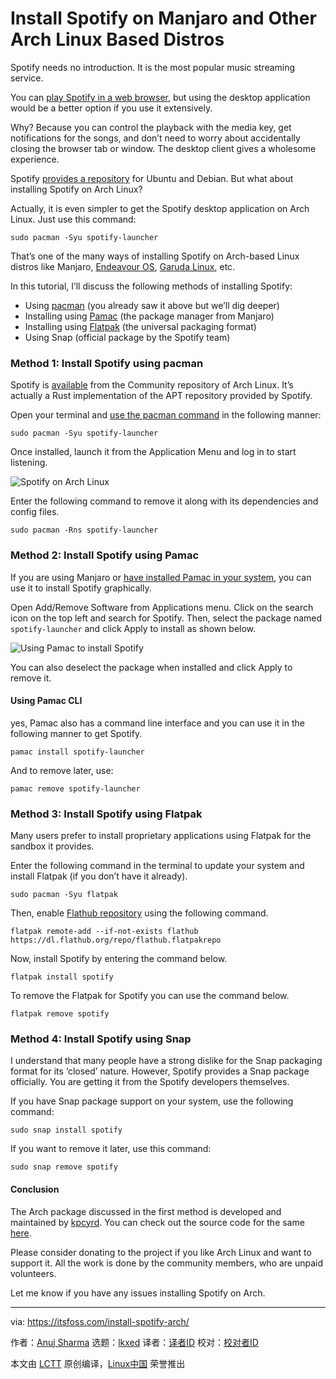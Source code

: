[#]: subject: "Install Spotify on Manjaro and Other Arch Linux Based Distros"
[#]: via: "https://itsfoss.com/install-spotify-arch/"
[#]: author: "Anuj Sharma https://itsfoss.com/author/anuj/"
[#]: collector: "lkxed"
[#]: translator: " "
[#]: reviewer: " "
[#]: publisher: " "
[#]: url: " "

Install Spotify on Manjaro and Other Arch Linux Based Distros
======
Spotify needs no introduction. It is the most popular music streaming service.

You can [play Spotify in a web browser][1], but using the desktop application would be a better option if you use it extensively.

Why? Because you can control the playback with the media key, get notifications for the songs, and don’t need to worry about accidentally closing the browser tab or window. The desktop client gives a wholesome experience.

Spotify [provides a repository][2] for Ubuntu and Debian. But what about installing Spotify on Arch Linux?

Actually, it is even simpler to get the Spotify desktop application on Arch Linux. Just use this command:

```
sudo pacman -Syu spotify-launcher
```

That’s one of the many ways of installing Spotify on Arch-based Linux distros like Manjaro, [Endeavour OS][3], [Garuda Linux][4], etc.

In this tutorial, I’ll discuss the following methods of installing Spotify:

* Using [pacman][5] (you already saw it above but we’ll dig deeper)
* Installing using [Pamac][6] (the package manager from Manjaro)
* Installing using [Flatpak][7] (the universal packaging format)
* Using Snap (official package by the Spotify team)

### Method 1: Install Spotify using pacman

Spotify is [available][8] from the Community repository of Arch Linux. It’s actually a Rust implementation of the APT repository provided by Spotify.

Open your terminal and [use the pacman command][9] in the following manner:

```
sudo pacman -Syu spotify-launcher
```

Once installed, launch it from the Application Menu and log in to start listening.

![Spotify on Arch Linux][10]

Enter the following command to remove it along with its dependencies and config files.

```
sudo pacman -Rns spotify-launcher
```

### Method 2: Install Spotify using Pamac

If you are using Manjaro or [have installed Pamac in your system][11], you can use it to install Spotify graphically.

Open Add/Remove Software from Applications menu. Click on the search icon on the top left and search for Spotify. Then, select the package named `spotify-launcher` and click Apply to install as shown below.

![Using Pamac to install Spotify][12]

You can also deselect the package when installed and click Apply to remove it.

#### Using Pamac CLI

yes, Pamac also has a command line interface and you can use it in the following manner to get Spotify.

```
pamac install spotify-launcher
```

And to remove later, use:

```
pamac remove spotify-launcher
```

### Method 3: Install Spotify using Flatpak

Many users prefer to install proprietary applications using Flatpak for the sandbox it provides.

Enter the following command in the terminal to update your system and install Flatpak (if you don’t have it already).

```
sudo pacman -Syu flatpak
```

Then, enable [Flathub repository][13] using the following command.

```
flatpak remote-add --if-not-exists flathub https://dl.flathub.org/repo/flathub.flatpakrepo
```

Now, install Spotify by entering the command below.

```
flatpak install spotify
```

To remove the Flatpak for Spotify you can use the command below.

```
flatpak remove spotify
```

### Method 4: Install Spotify using Snap

I understand that many people have a strong dislike for the Snap packaging format for its ‘closed’ nature. However, Spotify provides a Snap package officially. You are getting it from the Spotify developers themselves.

If you have Snap package support on your system, use the following command:

```
sudo snap install spotify
```

If you want to remove it later, use this command:

```
sudo snap remove spotify
```

#### Conclusion

The Arch package discussed in the first method is developed and maintained by [kpcyrd][14]. You can check out the source code for the same [here][15].

Please consider donating to the project if you like Arch Linux and want to support it. All the work is done by the community members, who are unpaid volunteers.

Let me know if you have any issues installing Spotify on Arch.

--------------------------------------------------------------------------------

via: https://itsfoss.com/install-spotify-arch/

作者：[Anuj Sharma][a]
选题：[lkxed][b]
译者：[译者ID](https://github.com/译者ID)
校对：[校对者ID](https://github.com/校对者ID)

本文由 [LCTT](https://github.com/LCTT/TranslateProject) 原创编译，[Linux中国](https://linux.cn/) 荣誉推出

[a]: https://itsfoss.com/author/anuj/
[b]: https://github.com/lkxed
[1]: https://open.spotify.com/
[2]: https://www.spotify.com/us/download/linux/
[3]: https://endeavouros.com/
[4]: https://garudalinux.org/
[5]: https://wiki.archlinux.org/title/Pacman
[6]: https://wiki.manjaro.org/index.php/Pamac
[7]: https://itsfoss.com/what-is-flatpak/
[8]: https://archlinux.org/packages/community/x86_64/spotify-launcher/
[9]: https://itsfoss.com/pacman-command/
[10]: https://itsfoss.com/wp-content/uploads/2022/07/spotify-e1658764973807.png
[11]: https://itsfoss.com/install-pamac-arch-linux/
[12]: https://itsfoss.com/wp-content/uploads/2022/07/pamac-spotify-e1658764946532.png
[13]: https://flathub.org
[14]: https://github.com/kpcyrd
[15]: https://github.com/kpcyrd/spotify-launcher
